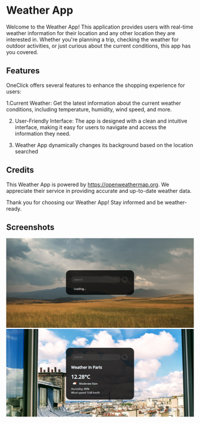 # Weather App

Welcome to the Weather App! This application provides users with real-time weather information for their location and any other location they are interested in. Whether you're planning a trip, checking the weather for outdoor activities, or just curious about the current conditions, this app has you covered.


## Features

OneClick offers several features to enhance the shopping experience for users:

1.Current Weather: Get the latest information about the current weather conditions, including temperature, humidity, wind speed, and more.

2. User-Friendly Interface: The app is designed with a clean and intuitive interface, making it easy for users to navigate and access the information they need.

3. Weather App dynamically changes its background based on the location searched


## Credits

This Weather App is powered by https://openweathermap.org. We appreciate their service in providing accurate and up-to-date weather data.

Thank you for choosing our Weather App! Stay informed and be weather-ready.




## Screenshots

![Home Screen](https://github.com/vishalraj8/Weather-App/blob/main/screenshots/Screenshot%20(21).png)
![Home Screen](https://github.com/vishalraj8/Weather-App/blob/main/screenshots/Screenshot%20(22).png)


